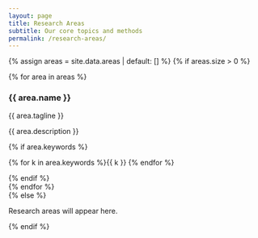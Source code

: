 ```yaml
---
layout: page
title: Research Areas
subtitle: Our core topics and methods
permalink: /research-areas/
---
```


{% assign areas = site.data.areas | default: [] %}
{% if areas.size > 0 %}
<div class="grid cols-2">
  {% for area in areas %}
  <article class="card">
    <h3>{{ area.name }}</h3>
    <p class="muted">{{ area.tagline }}</p>
    <p>{{ area.description }}</p>
    {% if area.keywords %}
      <p>
        {% for k in area.keywords %}<span class="chip">{{ k }}</span> {% endfor %}
      </p>
    {% endif %}
  </article>
  {% endfor %}
</div>
{% else %}
<p class="muted">Research areas will appear here.</p>
{% endif %}


